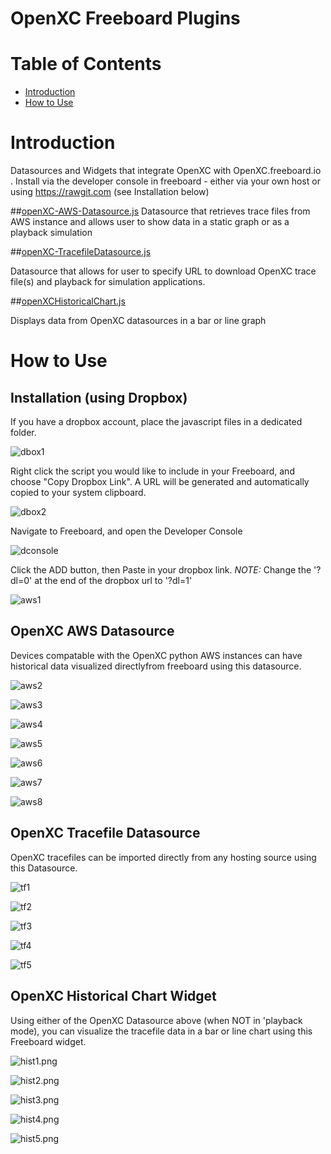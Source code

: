OpenXC Freeboard Plugins
=================================

# Table of Contents
* [Introduction](#introduction)
* [How to Use](#how-to-use)

# Introduction
Datasources and Widgets that integrate OpenXC with OpenXC.freeboard.io .  Install via the developer console in freeboard - either via your own host or using https://rawgit.com (see Installation below)

##[openXC-AWS-Datasource.js](./openXC-AWS_Datasource.js)
Datasource that retrieves trace files from AWS instance and allows user to show data in a static graph or as a playback simulation

##[openXC-TracefileDatasource.js](./openXC-TracefileDatasource.js)

Datasource that allows for user to specify URL to download OpenXC trace file(s) and playback for simulation applications.

##[openXCHistoricalChart.js](./openXCHistoricalChart.js)

Displays data from OpenXC datasources in a bar or line graph

# How to Use

## Installation (using Dropbox)

If you have a dropbox account, place the javascript files in a dedicated folder.

![dbox1](./doc_images/install1.png)

Right click the script you would like to include in your Freeboard, and choose "Copy Dropbox Link".  A URL will be generated and automatically copied to your system clipboard.

![dbox2](./doc_images/install2.png)

Navigate to Freeboard, and open the Developer Console

![dconsole](./doc_images/install3.png)

Click the ADD button, then Paste in your dropbox link.  *NOTE:* Change the '?dl=0' at the end of the dropbox url to '?dl=1'

![aws1](./doc_images/aws1.png)



## OpenXC AWS Datasource

Devices compatable with the OpenXC python AWS instances can have historical data visualized directlyfrom freeboard using this datasource. 

![aws2](./doc_images/aws2.png)

![aws3](./doc_images/aws3.png)

![aws4](./doc_images/aws4.png)

![aws5](./doc_images/aws5.png)

![aws6](./doc_images/aws6.png)

![aws7](./doc_images/aws7.png)

![aws8](./doc_images/aws8.png)


## OpenXC Tracefile Datasource

OpenXC tracefiles can be imported directly from any hosting source using this Datasource.  

![tf1](./doc_images/tf1.png)

![tf2](./doc_images/tf2.png)

![tf3](./doc_images/tf3.png)

![tf4](./doc_images/tf4.png)

![tf5](./doc_images/tf5.png)


## OpenXC Historical Chart Widget

Using either of the OpenXC Datasource above (when NOT in 'playback mode), you can visualize the tracefile data in a bar or line chart using this Freeboard widget.

![hist1.png](./doc_images/hist1.png)

![hist2.png](./doc_images/hist2.png)

![hist3.png](./doc_images/hist3.png)

![hist4.png](./doc_images/hist4.png)

![hist5.png](./doc_images/hist5.png)


